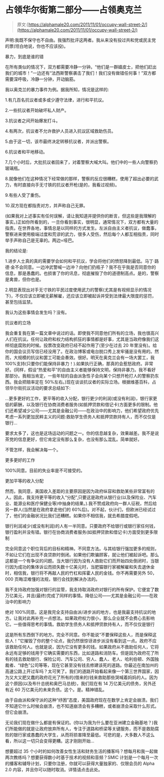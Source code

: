 # 占领华尔街第二部分——占领奥克兰

> 原文:[https://alphamale20.com/2011/11/01/occupy-wall-street-2/](https://alphamale20.com/2011/11/01/occupy-wall-street-2/)

声明:我既不保守也不自由。我强烈批评这两者。我从来没有投过共和党或民主党的票(坦白地说，你也不应该投)。

暴力，到底是谁的错

在所有类似的情况下，双方都需要冷静一分钟。“他们是一群嬉皮士，把他们赶出我们的城市！”一边还有“法西斯警察袭击了我们！我们没有做错任何事！”双方都需要深呼吸，冷静一分钟，开动脑筋。

我以奥克兰的暴力事件为例。据我所知，情况是这样的:

1.有几百名抗议者或多或少遵守法律，进行和平抗议。

2.一些抗议者开始破坏私人财产。

3.抗议者之间开始爆发打斗。

4.有两次，抗议者不允许救护人员进入抗议区域救助伤员。

5.由于这一切，该市最终决定转移抗议者，并派出警察。

6.抗议者和平地移动。

7.几个小时后，大批抗议者回来了，对着警察大喊大叫。他们中的一些人向警察扔玻璃瓶。

8.就像他们在这种情况下经常做的那样，警察的反应很糟糕，使用了超出必要的武力，有时直接向手无寸铁的抗议者开枪(是的，我看过视频)。

9.有些人受了重伤。

10.双方现在都指责对方，并声称自己无罪。

(如果我对上述事实有任何误解，请让我知道并提供你的断言，但这些是我理解的事实。)正如你所看到的，一旦你看到事实，很明显，通常情况下，双方都有大量的指责。在世界各地，事情总是以同样的方式发生。左派自由主义者抗议，做蠢事，警察进来使用极端过度和荒谬的武力，很多人受伤，然后每个人都互相指责，同时举手声称自己是无辜的。两边=哑巴。

我的结论是:

1.进步人士真的真的需要学会如何和平抗议，学会将他们的愤怒降到最低。马丁·路德·金不会同意。一边冲武警喊一边冲？向他们扔瓶子？我不在乎我是否同意你的信息，那是愚蠢的。也损害了你的讯息，彻底摧毁了你的道德制高点。是的，警察是禽兽，但你也是。

2.明显表现出对手无寸铁的平民过度使用武力的警察(尤其是有视频显示的情况下)，不仅应该立即被无薪解雇，还应该立即被起诉并受到法律最大限度的惩罚，甚至包括监禁。

我认为这些事情会发生吗？没有。

抗议者的立场

我会重复我在第一篇文章中说过的话。即使我不同意他们所有的立场，我也很高兴人们在抗议。任何让政府和权力结构抓狂的事情都是好事，尤其是当政府像我们这样彻底腐败的时候。投票改变政府已经不起作用了(至少在过去 20 年里没有)。给你的国会议员写信已经没用了。在政治博客或电台脱口秀上发牢骚是没有用的。然而，大规模的抗议和罢工可能会奏效。很好。明天在奥克兰会有一场大罢工，我 100%支持(只要你们能保持非暴力！).如果执行正确，那真的会惹怒政府。非常好。(同样，假设“热爱和平”的自由主义者能够保持文明，保持非暴力。我不看好那部分。我相当肯定，一些年轻的自由派急性子会向某个只想开枪打人的警察扔东西。我会把赔率定在 50%左右。)现在谈谈抗议者的实际立场。根据维基百科，占领华尔街抗议活动的要求总结如下:

...更多更好的工作，更平等的收入分配，银行更少的利润(或没有利润)，银行家更低的薪酬，以及银行在协商消费者服务(如抵押贷款和借记卡)方面更多的限制。他们还希望减少公司——尤其是金融公司——在政治中的影响力，他们希望政府优先考虑一系列更加民粹主义的问题:救助学生债务人和抵押贷款持有人，而不仅仅是银行...

要求太多了，这也是这场运动的问题之一。你的信息越复杂，效果越差。我不是说茶党的信息更好，但它肯定没有那么复杂，也没有那么混乱。简单就好。

不管怎样，我会解决每一个。

更多更好的工作

100%同意。目前的失业率是不可接受的。

更加平等的收入分配

然而，我同意，美国收入差距的主要原因是因为政府纵容和救助某些非常富有的人。因此，我支持更平等的收入“分配”,只要这是政府从银行业(以及保险业、汽车业、能源业和医疗保健业等)中抽身的结果。).我不赞成政府向一群人征税，然后给另一群人(当然是在政府拿走他们的 60%后)。对不起，伙计们，但欧洲已经试过了，他们的金融状况比我们还糟糕。如果你不相信我，就去希腊度假吧。

银行利润减少(或没有利润)的人有一半同意。只要政府不给银行或银行家任何钱，银行盈利并没有错。银行在协商消费者服务(如抵押贷款和借记卡)方面受到更多限制

完全同意这个职位背后的目标和精神。不同意方法。与其给银行强加更多的规则，不如让它们在出现不良贷款时倒闭。如果他们欺骗顾客，就让他们被起诉吧。那么这都是一个有争议的问题。当大银行因为没有人救助它们而开始四处倒闭时，当银行因为成功的集体诉讼而损失数十亿美元时，当肥猫银行家被解雇和失去退休金时，相信我，银行将不再敲人民的竹杠和挥霍人民的金钱。你不再需要另外 50，000 页晦涩难懂的法规，银行会找到解决办法的。

我不支持政府加强对银行的监管，我支持取消政府对银行的所有保护。它便宜了数万亿美元，并且(最终)完成了同样的事情。降低公司——尤其是金融公司——在政治中的影响力

绝对 100%同意。这是我完全支持自由派/进步派的地方，也是我最支持抗议的地方。让我对此再补充一点想法。如果政府权力很小，那么企业就不会费心去影响它。一些值得思考的事情。救助学生债务人和抵押贷款持有人，而不仅仅是银行

这是所有东西倒下的地方。完全不同意。你不能说“不要保释这些人，而是保释这些人！”它摧毁了你的整个论点，我仍然很惊讶进步派没有看到这一点。政府不应该救助任何人。也就是说，因为它没有更多的钱。如果政府从不救助任何人，它将永远有足够的钱用于它确实需要的东西，比如道路和消防车。但是因为政府花了所有的钱去救助银行、保险公司、汽车公司、穷人、蠢人、老人、哈利伯顿、外国独裁者、“绿色”公司等等，现在它甚至没有钱去修建该死的道路。你最近在南加州的高速公路上开过车吗？太可笑了。我们的道路开始看起来像一个第三世界国家，因为又大又肥又蠢的政府花光了所有的(借来的)钱来救助那些哭喊着妈妈的人。因为这个原因(以及布什总统和奥巴马总统)，我们现在有 14 万亿美元的债务，另外还有近 60 万亿美元的未来负债。这个。是。精神错乱。

由于自由派和保守派的这种“纾困”态度，美国政府现在在数学上肯定会崩溃。我们不知道它什么时候会崩溃，也不知道崩溃会有多糟糕，或者崩溃会采取什么形式。但它会崩溃。

无论我们现在做什么都是有保证的。(你以为我为什么要在亚洲建立金融基地？)我们所能做的就是让政府放弃所有人，专注于道路和桥梁等关键服务，而不是救助腐败的银行家或愚蠢的大学生，从而将损害降至最低。可悲的是，大多数人不这么看，所以这一切只会变得更糟。这才刚刚开始...

想要超过 35 个小时的如何改善女性生活和财务生活的播客吗？想每月和我一起做两次教练吗？想要获得数小时基于技术的视频和音频？SMIC 计划是一个每月一次的播客和辅导计划，只要你注册，你就可以获得大量独家的、仅限会员的 Alpha 2.0 内容，并且你可以随时取消。详情请点击此处。